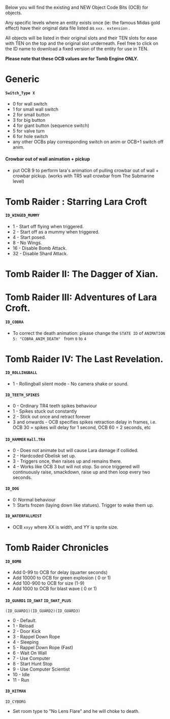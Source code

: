 Below you will find the existing and NEW Object Code Bits (OCB) for objects. 

Any specific levels where an entity exists once (ie: the famous Midas gold effect) have their original data file listed as ``` xxx. extension ``` . 

All objects will be listed in their original slots and their TEN slots for ease with TEN on the top and the original slot underneath. Feel free to click on the ID name to download a fixed version of the entity for use in TEN.

**Please note that these OCB values are for Tomb Engine ONLY.**

# Generic 
#### ```Switch_Type X```

  - 0 for wall switch
  - 1 for small wall switch
  - 2 for small button
  - 3 for big button
  - 4 for giant button (sequence switch)
  - 5 for valve turn
  - 6 for hole switch
  - any other OCBs play corresponding switch on anim or OCB+1 switch off anim.

#### Crowbar out of wall animation + pickup

- put OCB 9 to perform lara's animation of pulling crowbar out of wall + crowbar pickup. (works with TR5 wall crowbar from The Submarine level)

# Tomb Raider : Starring Lara Croft

#### ```ID_WINGED_MUMMY```

*  1 - Start off flying when triggered.
*  2 - Start off as a mummy when triggered.
*  4 - Start posed.
*  8 - No Wings.
*  16 - Disable Bomb Attack.
*  32 - Disable Shard Attack.

# Tomb Raider II: The Dagger of Xian.

# Tomb Raider III: Adventures of Lara Croft.

#### ```ID_COBRA```

* To correct the death animation: please change the ```STATE ID``` of ```ANIMATION 5: "COBRA_ANIM_DEATH" ``` from ```0``` to ```4``` 


# Tomb Raider IV: The Last Revelation.

#### ```ID_ROLLINGBALL```
* 1 - Rollingball silent mode - No camera shake or sound.

#### ```ID_TEETH_SPIKES```

* 0 -  Ordinary TR4 teeth spikes behaviour
* 1 - Spikes stuck out constantly
* 2 - Stick out once and retract forever
* 3 and onwards - OCB specifies spikes retraction delay in frames, i.e. OCB 30 = spikes will delay for 1 second, OCB 60 = 2 seconds, etc

#### ```ID_HAMMER``` ```Hall.TR4```

* 0 - Does not animate but will cause Lara damage if collided.
* 2 - Hardcoded Obelisk set up.
* 3 - Triggers once, then raises up and remains there. 
* 4 - Works like OCB 3 but will not stop. So once triggered will continuously raise, smackdown, raise up and then loop every two seconds.

#### ```ID_DOG```

* 0: Normal behaviour
* 1: Starts frozen (laying down like statues). Trigger to wake them up.

#### ```ID_WATERFALLMIST```

* OCB ```xxyy``` where XX is width, and YY is sprite size.

# Tomb Raider Chronicles

#### ```ID_BOMB```

* Add  0-99 to OCB for delay (quarter seconds) 
* Add 10000 to OCB for green explosion  ( 0 or 1) 
* Add 100-900 to OCB for size  (1-9)
* Add 1000 to OCB for blast wave ( 0 or 1) 

#### ```ID_GUARD1``` ```ID_SWAT``` ```ID_SWAT_PLUS``` 
```(ID_GUARD1)(ID_GUARD2)(ID_GUARD3)```

* 0 - Default.
* 1 - Reload
* 2 - Door Kick
* 3 - Rappel Down Rope
* 4 - Sleeping
* 5 - Rappel Down Rope (Fast)
* 6 - Wait On Wall
* 7 - Use Computer
* 8 - Start Hunt Stop
* 9 - Use Computer Scientist
* 10 - Idle
* 11 - Run

#### ```ID_HITMAN```
```ID_CYBORG```

* Set room type to "No Lens Flare" and he will choke to death.

